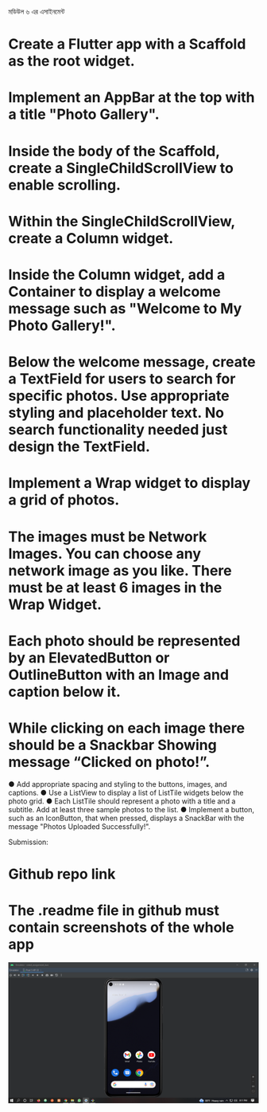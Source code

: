 মডিউল ৬ এর এসাইনমেন্ট
# Create a Flutter app with a Scaffold as the root widget.
# Implement an AppBar at the top with a title "Photo Gallery".
# Inside the body of the Scaffold, create a SingleChildScrollView to enable scrolling.
# Within the SingleChildScrollView, create a Column widget.
# Inside the Column widget, add a Container to display a welcome message such as "Welcome to My Photo Gallery!".
# Below the welcome message, create a TextField for users to search for specific photos. Use appropriate styling and placeholder text. No search functionality needed just design the TextField.

# Implement a Wrap widget to display a grid of photos.
# The images must be Network Images. You can choose any network image as you like. There must be at least 6 images in the Wrap Widget.
# Each photo should be represented by an ElevatedButton or OutlineButton with an Image and caption below it.
# While clicking on each image there should be a Snackbar Showing message “Clicked on photo!”.
●     Add appropriate spacing and styling to the buttons, images, and captions.
●     Use a ListView to display a list of ListTile widgets below the photo grid.
●     Each ListTile should represent a photo with a title and a subtitle. Add at least three sample photos to the list.
●     Implement a button, such as an IconButton, that when pressed, displays a SnackBar with the message "Photos Uploaded Successfully!".

Submission:
# Github repo link
# The .readme file in github must contain screenshots of the whole app

![img.png](img.png)
